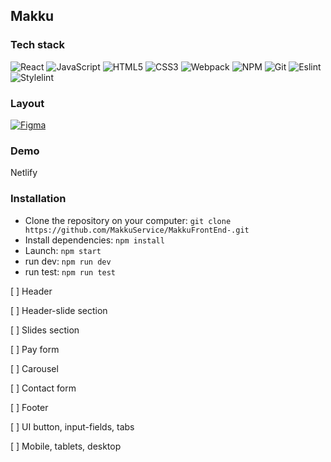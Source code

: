 ## Makku

### Tech stack
![React](https://img.shields.io/badge/-React-black?style=flat-square&logo=react)
![JavaScript](https://img.shields.io/badge/-JavaScript-black?style=flat-square&logo=javascript)
![HTML5](https://img.shields.io/badge/-HTML5-black?style=flat-square&logo=html5&logoColor=white)
![CSS3](https://img.shields.io/badge/-CSS3-black?style=flat-square&logo=css3)
![Webpack](https://img.shields.io/badge/-Webpack-black?style=flat-square&logo=webpack)
![NPM](https://img.shields.io/badge/-NPM-black?style=flat-square&logo=npm)
![Git](https://img.shields.io/badge/-Git-black?style=flat-square&logo=git)
![Eslint](https://img.shields.io/badge/-Eslint-black?style=flat-square&logo=eslint)
![Stylelint](https://img.shields.io/badge/-Stylelint-black?style=flat-square&logo=stylelint)

### Layout

[![Figma](https://img.shields.io/badge/-Figma-black?style=flat-square&logo=figma)](https://www.figma.com/file/K6vy2Ewmb2hSN9bxOFnNGk/makku?node-id=1%3A2&t=JR3orsm7mB3LZErE-0)

### Demo
Netlify

### Installation

- Clone the repository on your computer: `git clone https://github.com/MakkuService/MakkuFrontEnd-.git`
- Install dependencies: `npm install`
- Launch: `npm start`
- run dev: `npm run dev`
- run test: `npm run test`

[ ] Header

[ ] Header-slide section

[ ] Slides section

[ ] Pay form

[ ] Carousel

[ ] Contact form

[ ] Footer

[ ] UI button, input-fields, tabs

[ ] Mobile, tablets, desktop
